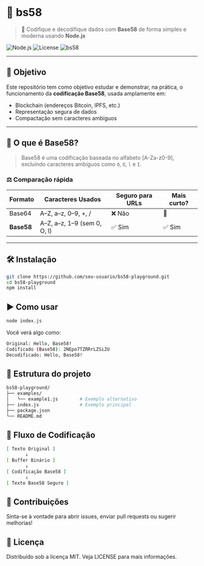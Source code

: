 # 🚀 bs58

> 🔐 Codifique e decodifique dados com **Base58** de forma simples e moderna usando **Node.js**

![Node.js](https://img.shields.io/badge/Node.js-20%2B-green?logo=node.js)
![License](https://img.shields.io/badge/license-MIT-blue.svg)
![bs58](https://img.shields.io/badge/bs58-Encoding-blue)

---

## 🎯 Objetivo

Este repositório tem como objetivo estudar e demonstrar, na prática, o funcionamento da **codificação Base58**, usada amplamente em:

- Blockchain (endereços Bitcoin, IPFS, etc.)
- Representação segura de dados
- Compactação sem caracteres ambíguos

---

## 🧠 O que é Base58?

> Base58 é uma codificação baseada no alfabeto [A-Za-z0-9], excluindo caracteres ambíguos como `0`, `O`, `l` e `I`.

### ⚖️ Comparação rápida

| Formato  | Caracteres Usados         | Seguro para URLs | Mais curto? |
|----------|----------------------------|------------------|-------------|
| Base64   | A–Z, a–z, 0–9, +, /        | ❌ Não            | 🔸          |
| **Base58** | A–Z, a–z, 1–9 (sem 0, O, l) | ✅ Sim           | ✅ Sim      |

---

## 🛠️ Instalação

```bash
git clone https://github.com/seu-usuario/bs58-playground.git
cd bs58-playground
npm install
```

## ▶️ Como usar

```bash
node index.js
```

Você verá algo como:

```bash
Original: Hello, Base58!
Codificado (Base58): 2NEpo7TZRRrLZSi2U
Decodificado: Hello, Base58!
```

## 🧬 Estrutura do projeto

```bash
bs58-playground/
├── examples/
│   └── example1.js        # Exemplo alternativo
├── index.js               # Exemplo principal
├── package.json
└── README.md
```

## 🧭 Fluxo de Codificação

```bash
[ Texto Original ]
       ↓
[ Buffer Binário ]
       ↓
[ Codificação Base58 ]
       ↓
[ Texto Base58 Seguro ]
```

## 🤝 Contribuições

Sinta-se à vontade para abrir issues, enviar pull requests ou sugerir melhorias!

## 📝 Licença

Distribuído sob a licença MIT. Veja LICENSE para mais informações.
